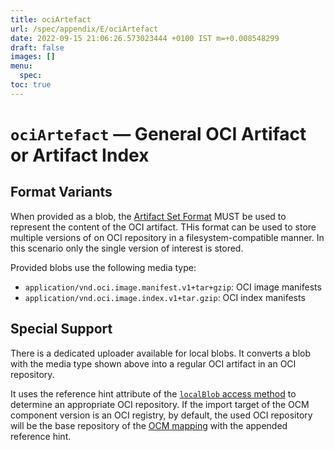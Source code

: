 ```yaml
---
title: ociArtefact
url: /spec/appendix/E/ociArtefact
date: 2022-09-15 21:06:26.573023444 +0100 IST m=+0.008548299
draft: false
images: []
menu:
  spec:
toc: true
---
```

# `ociArtefact` &#8212; General OCI Artifact or Artifact Index

## Format Variants

When provided as a blob, the [Artifact Set Format](../common/formatspec.md#artefact-set-archive-format)
MUST be used to represent the content of the OCI artifact.
THis format can be used to store multiple versions of on OCI repository
in a filesystem-compatible manner. In this scenario only the 
single version of interest is stored.

Provided blobs use the following media type:

- `application/vnd.oci.image.manifest.v1+tar+gzip`: OCI image manifests
- `application/vnd.oci.image.index.v1+tar.gzip`: OCI index manifests

## Special Support

There is a dedicated uploader available for local blobs.
It converts a blob with the media type shown above into 
a regular OCI artifact in an OCI repository.

It uses the reference hint attribute of the
[`localBlob` access method](../B/localBlob.md) to determine
an appropriate OCI repository. If the import target
of the OCM component version is an OCI registry, by default,
the used OCI repository will be the base repository of the
[OCM mapping](../A/OCIRegistry/README.md) with the appended
reference hint.